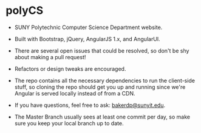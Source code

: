 # polyCS

- SUNY Polytechnic Computer Science Department website. 

- Built with Bootstrap, jQuery, AngularJS 1.x, and AngularUI. 

- There are several open issues that could be resolved, so don't be shy about making a
  pull request!
  
- Refactors or design tweaks are encouraged.  
  
- The repo contains all the necessary dependencies to run the client-side stuff, so cloning the repo should get you up and running since we're Angular is served locally instead of from a CDN.    
  
- If you have questions, feel free to ask: bakerdp@sunyit.edu.   

- The Master Branch usually sees at least one commit per day, so make sure you keep your local branch up to date.
